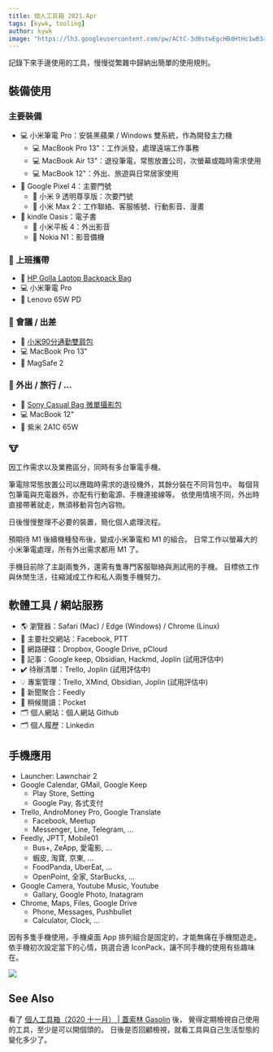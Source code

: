 ```yaml
---
title: 個人工具箱 2021.Apr
tags: [kywk, tooling]
author: kywk
image: "https://lh3.googleusercontent.com/pw/ACtC-3d0stwEgcHBdHtHc1wB3a3NglUzsK5X5lvn_QUUxm70ogliFKT3AgvPwOLnEbX2vPS1X8CjE5dp6OdhDRxYYhSIDojzNrOrIJqwhi2udXlusSZ6M5dyLdtSmclFYTO7AUtsjX4yE34l-MW7sO8-FtTu8Q=w600-no?authuser=0"
---
```


記錄下來手邊使用的工具，慢慢從繁雜中歸納出簡單的使用規則。

<!--truncate-->

裝備使用
-------

### 主要裝備 ###

-   💻 小米筆電 Pro：安裝黑蘋果 / Windows 雙系統，作為開發主力機
    -   💻 MacBook Pro 13"：工作派發，處理遠端工作事務
    -   💻 MacBook Air 13"：退役筆電，常態放置公司，次螢幕或臨時需求使用
    -   💻 MacBook 12"：外出、旅遊與日常居家使用
-   📱 Google Pixel 4：主要門號
    -   📱 小米 9 透明尊享版：次要門號
    -   📱 小米 Max 2：工作聯絡、客服帳號、行動影音、漫畫
-   📓 kindle Oasis：電子書
    -   📓 小米平板 4：外出影音
    -   📓 Nokia N1：影音備機

### 💼 上班攜帶 ###

-   🎒 [HP Golla Laptop Backpack Bag](https://www.amazon.co.uk/HP-Golla-Laptop-Backpack-15-4/dp/B003ARLOI2)
-   💻 小米筆電 Pro
-   🔌 Lenovo 65W PD

### 🌃 會議 / 出差 ###

-   🎒 [小米90分通勤雙肩包](https://shopee.tw/小米90分通勤雙肩包青苔灰色桶狀開口4級防潑水簡約輕便-i.4711609.1836486713)
-   💻 MacBook Pro 13" 
-   🔌 MagSafe 2

### 🛫 外出 / 旅行 / ... ###

-   🎒 [Sony Casual Bag 微單攝影包](https://www.google.com/search?q=%E7%B4%A2%E5%B0%BCCASUALBAG%E5%BE%AE%E5%96%AE%E6%94%9D%E5%BD%B1%E5%8C%85&client=safari&hl=zh-TW&sxsrf=ALeKk010nHlG12_FRKc8tkq1U3C7Wm2U8A:1616571032682&source=lnms&tbm=isch&sa=X&ved=2ahUKEwjE0KCxtMjvAhUUBZQKHZFnDyoQ_AUoAnoECAQQBA&biw=1280&bih=695)
-   💻 MacBook 12" 
-   🔌 紫米 2A1C 65W 

### 🐮 ###

因工作需求以及業務區分，同時有多台筆電手機。  

筆電除常態放置公司以應臨時需求的退役機外，其餘分裝在不同背包中。
每個背包筆電與充電器外，亦配有行動電源、手機連接線等。
依使用情境不同，外出時直接帶著就走，無須移動背包內容物。

日後慢慢整理不必要的裝置，簡化個人處理流程。

預期待 M1 後續機種發布後，變成小米筆電和 M1 的組合。
日常工作以螢幕大的小米筆電處理，所有外出需求都用 M1 了。

手機目前除了主副兩隻外，還需有隻專門客服聯絡與測試用的手機。
目標依工作與休閒生活，往縮減成工作和私人兩隻手機努力。



軟體工具 / 網站服務
-----------------

-   🌎 瀏覽器：Safari (Mac) / Edge (Windows) / Chrome (Linux)
-   👥 主要社交網站：Facebook, PTT
-   💾 網路硬碟：Dropbox, Google Drive, pCloud
-   📝 記事：Google keep, Obsidian, Hackmd, Joplin (試用評估中)
-   ✔️ 待辦清單：Trello, Joplin (試用評估中)
-   💡 專案管理：Trello, XMind, Obsidian, Joplin (試用評估中)
-   📰 新聞聚合：Feedly
-   📖 稍候閱讀：Pocket
-   🗂 個人網站：個人網站 Github
-   🗂 個人履歷：Linkedin



手機應用
-------

-   Launcher: Lawnchair 2
-   Google Calendar, GMail, Google Keep
    -   Play Store, Setting
    -   Google Pay, 各式支付
-   Trello, AndroMoney Pro, Google Translate
    -   Facebook, Meetup
    -   Messenger, Line, Telegram, ...
-   Feedly, JPTT, Mobile01
    -   Bus+, ZeApp, 愛電影, ...
    -   蝦皮, 淘寶, 京東, ...
    -   FoodPanda, UberEat, ...
    -   OpenPoint, 全家, StarBucks, ...
-   Google Camera, Youtube Music, Youtube
    -   Gallary, Google Photo, Inatagram
-   Chrome, Maps, Files, Google Drive
    -   Phone, Messages, Pushbullet
    -   Calculator, Clock, ...

因有多隻手機使用，手機桌面 App 排列組合是固定的，才能無痛在手機間遊走。
依手機初次設定當下的心情，挑選合適 IconPack，讓不同手機的使用有些趣味在。

![](https://lh3.googleusercontent.com/pw/ACtC-3ecQh1OTVYERqzvfvU-a8aldX6vKBfnfwd1vQrCwQR2alb6KM5eNpTptdrvz6uWtrrnmGi-vPaUKazmacsehC-6qRGl3BB60dFiqn3zwG8pCBpIksVr4IkCTZ2gNubwFHfs0jk4M3ttiGxqbZi2Y_MV7w=w670-h1390-no?authuser=0)



See Also
--------

看了 [個人工具箱（2020 十一月） | 蓋索林 Gasolin](https://blog.gasolin.idv.tw/2020/11/15/tooling-in-2020-Nov/) 後，
覺得定期檢視自己使用的工具，至少是可以開個頭的。
日後是否回顧檢視，就看工具與自己生活型態的變化多少了。
